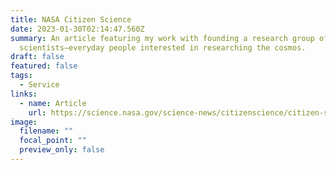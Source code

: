 ```yaml
---
title: NASA Citizen Science
date: 2023-01-30T02:14:47.560Z
summary: An article featuring my work with founding a research group of citizen
  scientists—everyday people interested in researching the cosmos.
draft: false
featured: false
tags:
  - Service
links:
  - name: Article
    url: https://science.nasa.gov/science-news/citizenscience/citizen-science-team-led-by-high-school-student-discover-16-brown-dwarfs
image:
  filename: ""
  focal_point: ""
  preview_only: false
---
```

